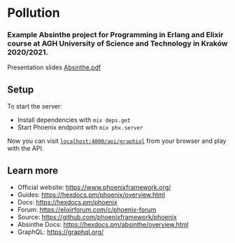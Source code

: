 # Pollution

### Example Absinthe project for Programming in Erlang and Elixir course at AGH University of Science and Technology in Kraków 2020/2021.

Presentation slides [Absinthe.pdf](./Absinthe.pdf)

## Setup

To start the server:

- Install dependencies with `mix deps.get`
- Start Phoenix endpoint with `mix phx.server`

Now you can visit [`localhost:4000/api/graphiql`](http://localhost:4000/api/graphiql) from your browser and play with the API.

## Learn more

- Official website: https://www.phoenixframework.org/
- Guides: https://hexdocs.pm/phoenix/overview.html
- Docs: https://hexdocs.pm/phoenix
- Forum: https://elixirforum.com/c/phoenix-forum
- Source: https://github.com/phoenixframework/phoenix
- Absinthe Docs: https://hexdocs.pm/absinthe/overview.html
- GraphQL: https://graphql.org/
